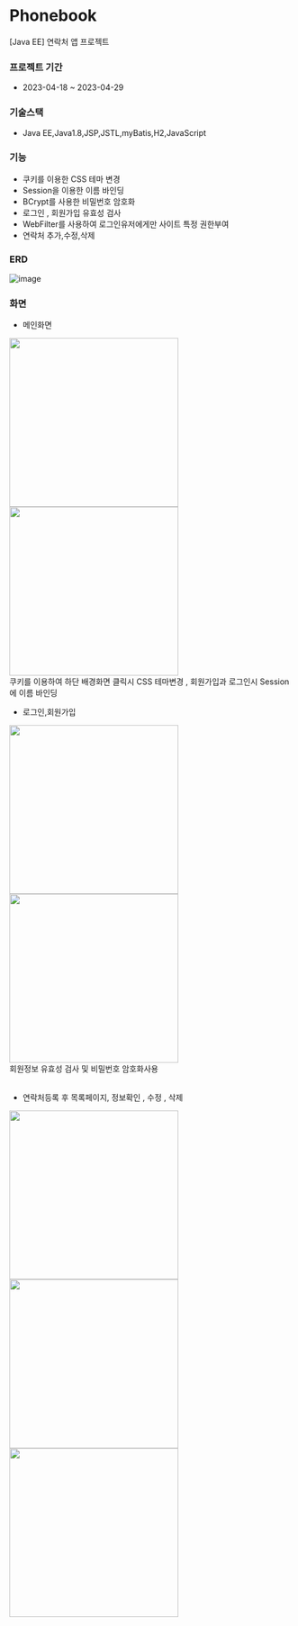 # Phonebook
[Java EE] 연락처 앱 프로젝트

### 프로젝트 기간
+ 2023-04-18 ~ 2023-04-29

### 기술스택
+ Java EE,Java1.8,JSP,JSTL,myBatis,H2,JavaScript

### 기능
+ 쿠키를 이용한 CSS 테마 변경 
+ Session을 이용한 이름 바인딩
+ BCrypt를 사용한 비밀번호 암호화
+ 로그인 , 회원가입 유효성 검사 
+ WebFilter를 사용하여 로그인유저에게만 사이트 특정 권한부여 
+ 연락처 추가,수정,삭제 

### ERD
![image](https://github.com/puddingForever/phonebook/assets/126591306/edf63f48-58d5-4ae9-8024-c7c67f40a1dc)



### 화면 
+ 메인화면
<img src="https://github.com/puddingForever/phonebook/assets/126591306/2b258603-b058-4afd-966f-52a07cae91c7" width="300" />
<img src="https://github.com/puddingForever/phonebook/assets/126591306/f04ea2f5-5570-4f49-89a7-26d28bfcbe07" width="300" />  <br>
쿠키를 이용하여 하단 배경화면 클릭시 CSS 테마변경 , 회원가입과 로그인시 Session에 이름 바인딩
<br>


+ 로그인,회원가입 <br>
<img src="https://github.com/puddingForever/phonebook/assets/126591306/d8631ace-1651-4e24-aeaf-7fd07c0ebc6f" width="300" />
<img src="https://github.com/puddingForever/phonebook/assets/126591306/0c9c05fc-5533-4cab-aa51-c12e6f77ac34" width="300" /> <br>
회원정보 유효성 검사 및 비밀번호 암호화사용 <br><br>


+ 연락처등록 후 목록페이지, 정보확인 , 수정 , 삭제 
<img src="https://github.com/puddingForever/phonebook/assets/126591306/73b33bde-4a99-415b-863d-ec3c10d65ab3" width="300" />
<img src="https://github.com/puddingForever/phonebook/assets/126591306/27cc4ca1-463b-4be1-8304-44433ac30856" width="300" /> 
<img src="https://github.com/puddingForever/phonebook/assets/126591306/f46853e1-8ea0-4ab6-a729-5c73e5b3b79e" width="300" /> 
